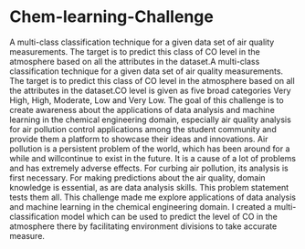 # Chem-learning-Challenge
A multi-class classification technique for a given data set of air quality measurements. The target is to predict this class of CO level in the atmosphere based on all the attributes in the dataset.A multi-class classification technique for a given data set of air quality measurements. The target is to predict this class of CO level in the atmosphere based on all the attributes in the dataset.CO level is given as five broad categories Very High, High, Moderate, Low and Very Low.
The goal of this challenge is to create awareness about the applications of data analysis and machine learning in the chemical
engineering domain, especially air quality analysis for air pollution control applications among the student community and provide them a platform to showcase their ideas and innovations.
Air pollution is a persistent problem of the world, which has been around for a while and willcontinue to exist in the future. It is a cause of a lot of problems and has extremely adverse effects. For curbing air pollution, its analysis is first necessary. For making predictions about the air quality, domain knowledge is essential, as are data analysis skills. This problem statement tests them all.
This challenge made me explore applications of data analysis and machine learning in the chemical engineering domain. I created a multi-classification model which can be used to predict the level of CO in the atmosphere there by facilitating environment divisions to take accurate measure.

